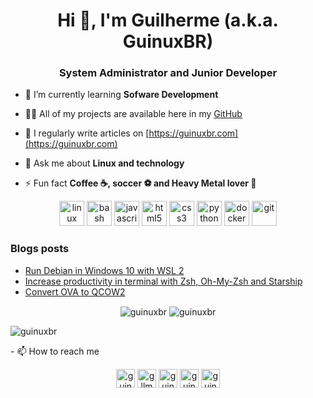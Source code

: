 <h1 align="center">Hi 👋, I'm Guilherme (a.k.a. GuinuxBR)</h1>
<h3 align="center">System Administrator and Junior Developer</h3>

- 🌱 I’m currently learning **Sofware Development**

- 👨‍💻 All of my projects are available here in my [GitHub](https://github.com/guinuxbr)

- 📝 I regularly write articles on [https://guinuxbr.com](https://guinuxbr.com)

- 💬 Ask me about **Linux and technology**

- ⚡ Fun fact **Coffee ☕, soccer ⚽ and Heavy Metal lover 🤘**

<p align="center">
  <img src="https://devicons.github.io/devicon/devicon.git/icons/linux/linux-original.svg" alt="linux" width="40" height="40"/> 
  <img src="https://www.vectorlogo.zone/logos/gnu_bash/gnu_bash-icon.svg" alt="bash" width="40" height="40"/>
  <img src="https://devicons.github.io/devicon/devicon.git/icons/javascript/javascript-original.svg" alt="javascript" width="40" height="40"/> 
  <img src="https://devicons.github.io/devicon/devicon.git/icons/html5/html5-original-wordmark.svg" alt="html5" width="40" height="40"/> 
  <img src="https://devicons.github.io/devicon/devicon.git/icons/css3/css3-original-wordmark.svg" alt="css3" width="40" height="40"/> 
  <img src="https://devicons.github.io/devicon/devicon.git/icons/python/python-original.svg" alt="python" width="40" height="40"/>
  <img src="https://devicons.github.io/devicon/devicon.git/icons/docker/docker-original-wordmark.svg" alt="docker" width="40" height="40"/> 
  <img src="https://www.vectorlogo.zone/logos/git-scm/git-scm-icon.svg" alt="git" width="40" height="40"/> 
</p>

### Blogs posts
<!-- BLOG-POST-LIST:START -->
- [Run Debian in Windows 10 with WSL 2](https://dev.to/guinuxbr/run-debian-in-windows-10-with-wsl-2-3dkf)
- [Increase productivity in terminal with Zsh, Oh-My-Zsh and Starship](https://dev.to/guinuxbr/increase-productivity-in-terminal-with-zsh-oh-my-zsh-and-starship-8ap)
- [Convert OVA to QCOW2](https://dev.to/guinuxbr/convert-ova-to-qcow2-48f2)
<!-- BLOG-POST-LIST:END -->

<p align="center">
<img align="center" src="https://github-readme-stats.vercel.app/api/top-langs/?username=guinuxbr&layout=compact&hide=html" alt="guinuxbr" />

<img align="center" src="https://github-readme-stats.vercel.app/api?username=guinuxbr&show_icons=true" alt="guinuxbr" />
</p>

<p align="left"> <img src="https://komarev.com/ghpvc/?username=guinuxbr" alt="guinuxbr" /> </p>
- 📫 How to reach me
<p align="center">
<a href="mailto:guinuxbr@gmail.com" target="_blank">
<img align="center" src="https://cdn.jsdelivr.net/npm/simple-icons@3.0.1/icons/gmail.svg" alt="guinuxbr" height="30" width="30" /></a>
<a href="https://linkedin.com/in/gllmarques" target="_blank">
<img align="center" src="https://cdn.jsdelivr.net/npm/simple-icons@3.0.1/icons/linkedin.svg" alt="gllmarques" height="30" width="30" /></a>
<a href="https://dev.to/guinuxbr" target="_blank">
<img align="center" src="https://cdn.jsdelivr.net/npm/simple-icons@3.0.1/icons/dev-dot-to.svg" alt="guinuxbr" height="30" width="30" /></a>
<a href="https://twitter.com/guinuxbr" target="blank">
<img align="center" src="https://cdn.jsdelivr.net/npm/simple-icons@3.0.1/icons/twitter.svg" alt="guinuxbr" height="30" width="30" /></a>
<a href="https://instagram.com/guinuxbr" target="_blank">
<img align="center" src="https://cdn.jsdelivr.net/npm/simple-icons@3.0.1/icons/instagram.svg" alt="guinuxbr" height="30" width="30" /></a>
</p>
